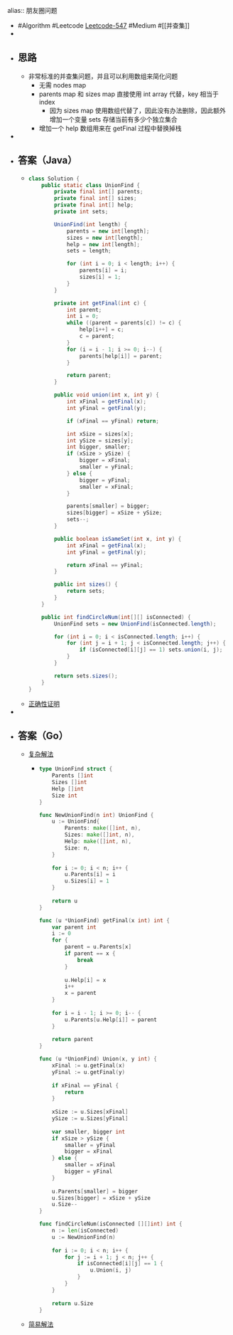 alias:: 朋友圈问题

- #Algorithm #Leetcode [Leetcode-547](https://leetcode-cn.com/problems/number-of-provinces/) #Medium #[[并查集]]
-
- ## 思路
	- 非常标准的并查集问题，并且可以利用数组来简化问题
		- 无需 nodes map
		- parents map 和 sizes map 直接使用 int array 代替，key 相当于 index
			- 因为 sizes map 使用数组代替了，因此没有办法删除，因此额外增加一个变量 sets 存储当前有多少个独立集合
		- 增加一个 help 数组用来在 getFinal 过程中替换掉栈
-
- ## 答案（Java）
	- ```java
	  class Solution {
	      public static class UnionFind {
	          private final int[] parents;
	          private final int[] sizes;
	          private final int[] help;
	          private int sets;
	  
	          UnionFind(int length) {
	              parents = new int[length];
	              sizes = new int[length];
	              help = new int[length];
	              sets = length;
	  
	              for (int i = 0; i < length; i++) {
	                  parents[i] = i;
	                  sizes[i] = 1;
	              }
	          }
	  
	          private int getFinal(int c) {
	              int parent;
	              int i = 0;
	              while ((parent = parents[c]) != c) {
	                  help[i++] = c;
	                  c = parent;
	              }
	              for (i = i - 1; i >= 0; i--) {
	                  parents[help[i]] = parent;
	              }
	  
	              return parent;
	          }
	  
	          public void union(int x, int y) {
	              int xFinal = getFinal(x);
	              int yFinal = getFinal(y);
	  
	              if (xFinal == yFinal) return;
	  
	              int xSize = sizes[x];
	              int ySize = sizes[y];
	              int bigger, smaller;
	              if (xSize > ySize) {
	                  bigger = xFinal;
	                  smaller = yFinal;
	              } else {
	                  bigger = yFinal;
	                  smaller = xFinal;
	              }
	  
	              parents[smaller] = bigger;
	              sizes[bigger] = xSize + ySize;
	              sets--;
	          }
	  
	          public boolean isSameSet(int x, int y) {
	              int xFinal = getFinal(x);
	              int yFinal = getFinal(y);
	  
	              return xFinal == yFinal;
	          }
	  
	          public int sizes() {
	              return sets;
	          }
	      }
	  
	      public int findCircleNum(int[][] isConnected) {
	          UnionFind sets = new UnionFind(isConnected.length);
	  
	          for (int i = 0; i < isConnected.length; i++) {
	              for (int j = i + 1; j < isConnected.length; j++) {
	                  if (isConnected[i][j] == 1) sets.union(i, j);
	              }
	          }
	  
	          return sets.sizes();
	      }
	  }
	  ```
	- [正确性证明](https://leetcode.com/submissions/detail/633008238/)
-
- ## 答案（Go）
	- [复杂解法](https://leetcode.com/submissions/detail/633014231/)
		- ```go
		  type UnionFind struct {
		      Parents []int
		      Sizes []int
		      Help []int
		      Size int
		  }
		  
		  func NewUnionFind(n int) UnionFind {
		      u := UnionFind{
		          Parents: make([]int, n),
		          Sizes: make([]int, n),
		          Help: make([]int, n),
		          Size: n,
		      }
		      
		      for i := 0; i < n; i++ {
		          u.Parents[i] = i
		          u.Sizes[i] = 1
		      }
		      
		      return u
		  }
		  
		  func (u *UnionFind) getFinal(x int) int {
		      var parent int
		      i := 0
		      for {
		          parent = u.Parents[x]
		          if parent == x {
		              break
		          }
		          
		          u.Help[i] = x
		          i++
		          x = parent
		      }
		      
		      for i = i - 1; i >= 0; i-- {
		          u.Parents[u.Help[i]] = parent
		      }
		      
		      return parent
		  }
		  
		  func (u *UnionFind) Union(x, y int) {
		      xFinal := u.getFinal(x)
		      yFinal := u.getFinal(y)
		      
		      if xFinal == yFinal {
		          return
		      }
		      
		      xSize := u.Sizes[xFinal]
		      ySize := u.Sizes[yFinal]
		      
		      var smaller, bigger int
		      if xSize > ySize {
		          smaller = yFinal
		          bigger = xFinal
		      } else {
		          smaller = xFinal
		          bigger = yFinal
		      }
		      
		      u.Parents[smaller] = bigger
		      u.Sizes[bigger] = xSize + ySize
		      u.Size--
		  }
		  
		  func findCircleNum(isConnected [][]int) int {
		      n := len(isConnected)
		      u := NewUnionFind(n)
		      
		      for i := 0; i < n; i++ {
		          for j := i + 1; j < n; j++ {
		              if isConnected[i][j] == 1 {
		                  u.Union(i, j)
		              }
		          }
		      }
		      
		      return u.Size
		  }
		  ```
	- [简易解法]()
